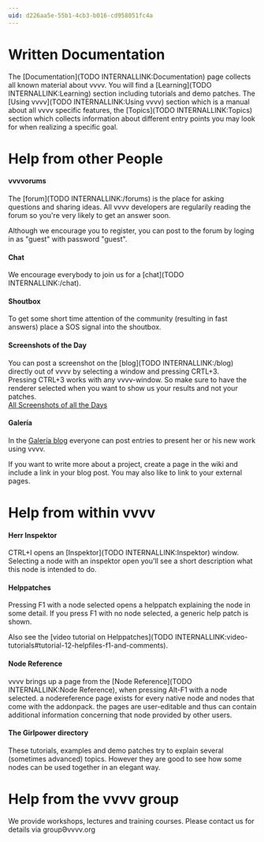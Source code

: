 ```yaml
---
uid: d226aa5e-55b1-4cb3-b016-cd958051fc4a
---
```


# Written Documentation
The [Documentation](TODO INTERNALLINK:Documentation) page collects all known material about vvvv. You will find a [Learning](TODO INTERNALLINK:Learning) section including tutorials and demo patches. The [Using vvvv](TODO INTERNALLINK:Using vvvv) section which is a manual about all vvvv specific features, the [Topics](TODO INTERNALLINK:Topics) section which collects information about different entry points you may look for when realizing a specific goal.   


# Help from other People
#### vvvvorums
The [forum](TODO INTERNALLINK:/forums) is the place for asking questions and sharing ideas. All vvvv developers are regularily reading the forum so you're very likely to get an answer soon.    

Although we encourage you to register, you can post to the forum by loging in as "guest" with password "guest".    

#### Chat
We encourage everybody to join us for a [chat](TODO INTERNALLINK:/chat).  

#### Shoutbox 
To get some short time attention of the community (resulting in fast answers) place a SOS signal into the shoutbox.   

#### Screenshots of the Day
You can post a screenshot on the [blog](TODO INTERNALLINK:/blog) directly out of vvvv by selecting a window and pressing CRTL+3.  
Pressing CTRL+3 works with any vvvv-window. So make sure to have the renderer selected when you want to show us your results and not your patches.   
<a href="https://vvvv.org/blog/26" class="extURL blog" target="_blank">All Screenshots of all the Days</a>   

#### Galería
In the <a href="https://vvvv.org/blog/24" class="extURL blog" target="_blank">Galería blog</a> everyone can post entries to present her or his new work using vvvv.  

If you want to write more about a project, create a page in the wiki and include a link in your blog post. You may also like to link to your external pages.   

# Help from within vvvv
#### Herr Inspektor
CTRL+I opens an [Inspektor](TODO INTERNALLINK:Inspektor) window. Selecting a node with an inspektor open you'll see a short description what this node is intended to do.  

#### Helppatches
Pressing F1 with a node selected opens a helppatch explaining the node in some detail. If you press F1 with no node selected, a generic help patch is shown.  

Also see the [video tutorial on Helppatches](TODO INTERNALLINK:video-tutorials#tutorial-12-helpfiles-f1-and-comments).  

#### Node Reference
vvvv brings up a page from the [Node Reference](TODO INTERNALLINK:Node Reference), when pressing Alt-F1 with a node selected. a nodereference page exists for every native node and nodes that come with the addonpack. the pages are user-editable and thus can contain additional information concerning that node provided by other users.  

#### The Girlpower directory
These tutorials, examples and demo patches try to explain several (sometimes advanced) topics. However they are good to see how some nodes can be used together in an elegant way.  


# Help from the vvvv group
We provide workshops, lectures and training courses. Please contact us for details via groupӘvvvv.org